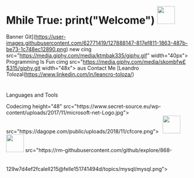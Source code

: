  # Mhile True: print("Welcome") <img src="https://media.giphy.com/media/LBcJkKSEFP584/giphy.gif" width="48px">
Banner Git](https://user-images.githubusercontent.com/62771419/127888147-817ef811-1863-487b-be73-1c748ec12890.png)
new cing src="https://media.giphy.com/media/ktmbak335/giphy.gif" width="40px"> Programming Is Fun cimg src="https://media.giphy.com/media/skombfw£$315/giphy.git
width="48x">
aus Contact Me [Leandro
Tolozal(https://www.linkedin.com/in/leancro-toloza/)
#
Languages and Tools
<div width="300px" height="300px" background"red"></div>
<rodexing height="48" src="https://upload.wikimedia.org/wikipedia/commons/thumb/e/ee/.NET Core_Logo.svg/20px-NET_Care_logo.svg.png"></code>
Codecimg height="48" src="https://www.secret-source.eu/wp-content/uploads/2017/11/microsoft-net-Logo.jpg"></code>
src="https://dagope.com/public/uploads/2018/11/cfcore.png"></code>
<code> <ing height="48"
<code><img height="48" src="https://encrypted-tbn0.gstatic.com/images?q=tbn:ANd9GcQy7x3hcHCt3c_A/HDpQ89456]XZyKuiLe6h24Xab8174PtBZhEJ61Qs1twgZU&usqp=CAU"></code>
<code><img height="48" src="https://estradawebgroup.com/ImagesUpload/MSSQLServer.png"></code>
src="https://rm-githubusercontent.com/github/explore/868-129w7d4ef2fcalell215@felle151741494d/topics/mysql/mysql.png"></code>
<code><img height="48"
<code><img height="4" src="https://rww.githubusercontent.com/github/explore/86824297d4e+2+cale821501&351/d3494d/topics/git/git.png"></code>
